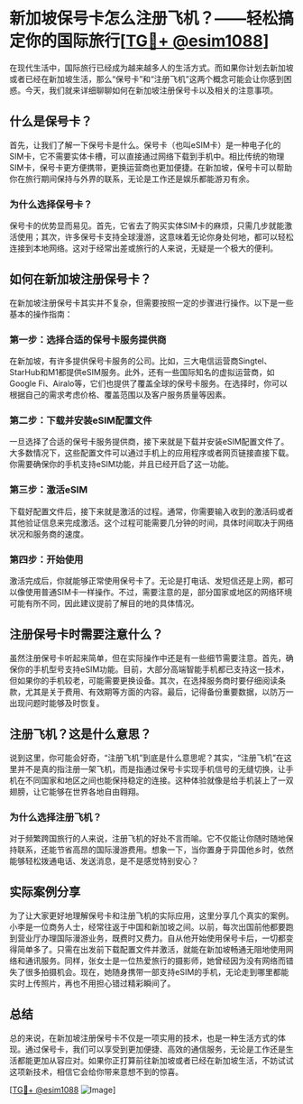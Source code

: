 # 新加坡保号卡怎么注册飞机？——轻松搞定你的国际旅行[[TG💪+ @esim1088](https://t.me/s/esim1088)]

在现代生活中，国际旅行已经成为越来越多人的生活方式。而如果你计划去新加坡或者已经在新加坡生活，那么“保号卡”和“注册飞机”这两个概念可能会让你感到困惑。今天，我们就来详细聊聊如何在新加坡注册保号卡以及相关的注意事项。

## 什么是保号卡？

首先，让我们了解一下保号卡是什么。保号卡（也叫eSIM卡）是一种电子化的SIM卡，它不需要实体卡槽，可以直接通过网络下载到手机中。相比传统的物理SIM卡，保号卡更方便携带，更换运营商也更加便捷。在新加坡，保号卡可以帮助你在旅行期间保持与外界的联系，无论是工作还是娱乐都能游刃有余。

### 为什么选择保号卡？

保号卡的优势显而易见。首先，它省去了购买实体SIM卡的麻烦，只需几步就能激活使用；其次，许多保号卡支持全球漫游，这意味着无论你身处何地，都可以轻松连接到本地网络。这对于经常出差或旅行的人来说，无疑是一个极大的便利。

## 如何在新加坡注册保号卡？

在新加坡注册保号卡其实并不复杂，但需要按照一定的步骤进行操作。以下是一些基本的操作指南：

### 第一步：选择合适的保号卡服务提供商

在新加坡，有许多提供保号卡服务的公司。比如，三大电信运营商Singtel、StarHub和M1都提供eSIM服务。此外，还有一些国际知名的虚拟运营商，如Google Fi、Airalo等，它们也提供了覆盖全球的保号卡服务。在选择时，你可以根据自己的需求考虑价格、覆盖范围以及客户服务质量等因素。

### 第二步：下载并安装eSIM配置文件

一旦选择了合适的保号卡服务提供商，接下来就是下载并安装eSIM配置文件了。大多数情况下，这些配置文件可以通过手机上的应用程序或者网页链接直接下载。你需要确保你的手机支持eSIM功能，并且已经开启了这一功能。

### 第三步：激活eSIM

下载好配置文件后，接下来就是激活的过程。通常，你需要输入收到的激活码或者其他验证信息来完成激活。这个过程可能需要几分钟的时间，具体时间取决于网络状况和服务商的速度。

### 第四步：开始使用

激活完成后，你就能够正常使用保号卡了。无论是打电话、发短信还是上网，都可以像使用普通SIM卡一样操作。不过，需要注意的是，部分国家或地区的网络环境可能有所不同，因此建议提前了解目的地的具体情况。

## 注册保号卡时需要注意什么？

虽然注册保号卡听起来简单，但在实际操作中还是有一些细节需要注意。首先，确保你的手机型号支持eSIM功能。目前，大部分高端智能手机都已支持这一技术，但如果你的手机较老，可能需要更换设备。其次，在选择服务商时要仔细阅读条款，尤其是关于费用、有效期等方面的内容。最后，记得备份重要数据，以防万一出现问题时能够及时恢复。

## 注册飞机？这是什么意思？

说到这里，你可能会好奇，“注册飞机”到底是什么意思呢？其实，“注册飞机”在这里并不是真的指注册一架飞机，而是指通过保号卡实现手机信号的无缝切换，让手机在不同国家和地区之间也能保持稳定的连接。这种体验就像是给手机装上了一双翅膀，让它能够在世界各地自由翱翔。

### 为什么选择注册飞机？

对于频繁跨国旅行的人来说，注册飞机的好处不言而喻。它不仅能让你随时随地保持联系，还能节省高昂的国际漫游费用。想象一下，当你置身于异国他乡时，依然能够轻松拨通电话、发送消息，是不是感觉特别安心？

## 实际案例分享

为了让大家更好地理解保号卡和注册飞机的实际应用，这里分享几个真实的案例。小李是一位商务人士，经常往返于中国和新加坡之间。以前，每次出国前他都要跑到营业厅办理国际漫游业务，既费时又费力。自从他开始使用保号卡后，一切都变得简单多了。只需在出发前下载配置文件并激活，就能在新加坡畅通无阻地使用网络和通讯服务。同样，张女士是一位热爱旅行的摄影师，她曾经因为没有网络而错失了很多拍摄机会。现在，她随身携带一部支持eSIM的手机，无论走到哪里都能实时上传照片，再也不用担心错过精彩瞬间了。

## 总结

总的来说，在新加坡注册保号卡不仅是一项实用的技术，也是一种生活方式的体现。通过保号卡，我们可以享受到更加便捷、高效的通信服务，无论是工作还是生活都能更加从容应对。如果你正打算前往新加坡或者已经在新加坡生活，不妨试试这项新技术，相信它会给你带来意想不到的惊喜。

[[TG💪+ @esim1088](https://t.me/s/esim1088) ![Image](https://i.postimg.cc/4NQfJmqS/Snipaste-2025-05-13-00-14-12.png)]